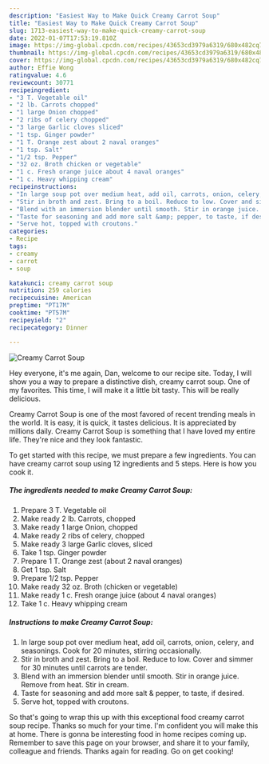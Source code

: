 ```yaml
---
description: "Easiest Way to Make Quick Creamy Carrot Soup"
title: "Easiest Way to Make Quick Creamy Carrot Soup"
slug: 1713-easiest-way-to-make-quick-creamy-carrot-soup
date: 2022-01-07T17:53:19.810Z
image: https://img-global.cpcdn.com/recipes/43653cd3979a6319/680x482cq70/creamy-carrot-soup-recipe-main-photo.jpg
thumbnail: https://img-global.cpcdn.com/recipes/43653cd3979a6319/680x482cq70/creamy-carrot-soup-recipe-main-photo.jpg
cover: https://img-global.cpcdn.com/recipes/43653cd3979a6319/680x482cq70/creamy-carrot-soup-recipe-main-photo.jpg
author: Effie Wong
ratingvalue: 4.6
reviewcount: 30771
recipeingredient:
- "3 T. Vegetable oil"
- "2 lb. Carrots chopped"
- "1 large Onion chopped"
- "2 ribs of celery chopped"
- "3 large Garlic cloves sliced"
- "1 tsp. Ginger powder"
- "1 T. Orange zest about 2 naval oranges"
- "1 tsp. Salt"
- "1/2 tsp. Pepper"
- "32 oz. Broth chicken or vegetable"
- "1 c. Fresh orange juice about 4 naval oranges"
- "1 c. Heavy whipping cream"
recipeinstructions:
- "In large soup pot over medium heat, add oil, carrots, onion, celery, and seasonings. Cook for 20 minutes, stirring occasionally."
- "Stir in broth and zest. Bring to a boil. Reduce to low. Cover and simmer for 30 minutes until carrots are tender."
- "Blend with an immersion blender until smooth. Stir in orange juice. Remove from heat. Stir in cream."
- "Taste for seasoning and add more salt &amp; pepper, to taste, if desired."
- "Serve hot, topped with croutons."
categories:
- Recipe
tags:
- creamy
- carrot
- soup

katakunci: creamy carrot soup 
nutrition: 259 calories
recipecuisine: American
preptime: "PT17M"
cooktime: "PT57M"
recipeyield: "2"
recipecategory: Dinner

---
```



![Creamy Carrot Soup](https://img-global.cpcdn.com/recipes/43653cd3979a6319/680x482cq70/creamy-carrot-soup-recipe-main-photo.jpg)

Hey everyone, it's me again, Dan, welcome to our recipe site. Today, I will show you a way to prepare a distinctive dish, creamy carrot soup. One of my favorites. This time, I will make it a little bit tasty. This will be really delicious.



Creamy Carrot Soup is one of the most favored of recent trending meals in the world. It is easy, it is quick, it tastes delicious. It is appreciated by millions daily. Creamy Carrot Soup is something that I have loved my entire life. They're nice and they look fantastic.


To get started with this recipe, we must prepare a few ingredients. You can have creamy carrot soup using 12 ingredients and 5 steps. Here is how you cook it.

<!--inarticleads1-->

##### The ingredients needed to make Creamy Carrot Soup:

1. Prepare 3 T. Vegetable oil
1. Make ready 2 lb. Carrots, chopped
1. Make ready 1 large Onion, chopped
1. Make ready 2 ribs of celery, chopped
1. Make ready 3 large Garlic cloves, sliced
1. Take 1 tsp. Ginger powder
1. Prepare 1 T. Orange zest (about 2 naval oranges)
1. Get 1 tsp. Salt
1. Prepare 1/2 tsp. Pepper
1. Make ready 32 oz. Broth (chicken or vegetable)
1. Make ready 1 c. Fresh orange juice (about 4 naval oranges)
1. Take 1 c. Heavy whipping cream




<!--inarticleads2-->

##### Instructions to make Creamy Carrot Soup:

1. In large soup pot over medium heat, add oil, carrots, onion, celery, and seasonings. Cook for 20 minutes, stirring occasionally.
1. Stir in broth and zest. Bring to a boil. Reduce to low. Cover and simmer for 30 minutes until carrots are tender.
1. Blend with an immersion blender until smooth. Stir in orange juice. Remove from heat. Stir in cream.
1. Taste for seasoning and add more salt &amp; pepper, to taste, if desired.
1. Serve hot, topped with croutons.




So that's going to wrap this up with this exceptional food creamy carrot soup recipe. Thanks so much for your time. I'm confident you will make this at home. There is gonna be interesting food in home recipes coming up. Remember to save this page on your browser, and share it to your family, colleague and friends. Thanks again for reading. Go on get cooking!
